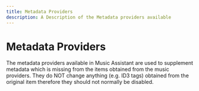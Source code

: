 ```yaml
---
title: Metadata Providers
description: A Description of the Metadata providers available
---
```


# Metadata Providers

The metadata providers available in Music Assistant are used to supplement metadata which is missing from the items obtained from the music providers. They do NOT change anything (e.g. ID3 tags) obtained from the original item therefore they should not normally be disabled.
